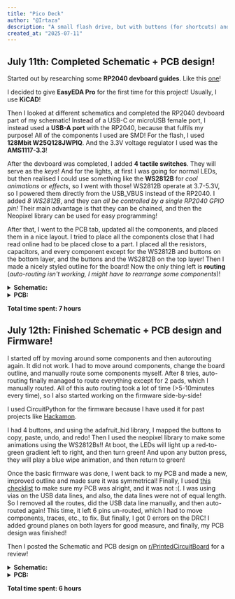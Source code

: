 ```yaml
---
title: "Pico Deck"
author: "@Irtaza"
description: "A small flash drive, but with buttons (for shortcuts) and LEDs instead of storage!! With a custom RP2040 devboard!"
created_at: "2025-07-11"
---
```


## July 11th: Completed Schematic + PCB design!

Started out by researching some **RP2040 devboard guides**. Like this [one](https://www.circuitstate.com/projects/mitayi-pico-rp2040-r0-5-open-source-microcontroller-development-board-schematic-pcb-and-assembly/)!

I decided to give **EasyEDA Pro** for the first time for this project! Usually, I use **KiCAD**!

Then I looked at different schematics and completed the RP2040 devboard part of my schematic! Instead of a USB-C or microUSB female port, I instead used a **USB-A port** with the RP2040, because that fulfils my purpose! All of the components I used are SMD! For the flash, I used **128Mbit W25Q128JWPIQ**. And the 3.3V voltage regulator I used was the **AMS1117-3.3**! 

After the devboard was completed, I added **4 tactile switches**. They will serve as the _keys_! And for the lights, at first I was going for normal LEDs, but then realised I could use something like the **WS2812B** for _cool animations_ or _effects_, so I went with those! WS2812B operate at 3.7-5.3V, so I powered them directly from the USB_VBUS instead of the RP2040. I added _8 WS2812B_, and they can _all be controlled by a single RP2040 GPIO pin!_ Their main advantage is that they can be chained, and then the Neopixel library can be used for easy programming!

After that, I went to the PCB tab, updated all the components, and placed them in a nice layout. I tried to place all the components close that I had read online had to be placed close to a part. I placed all the resistors, capacitors, and every component except for the WS2812B and buttons on the bottom layer, and the buttons and the WS2812B on the top layer! Then I made a nicely styled outline for the board! Now the only thing left is **routing** (_auto-routing isn't working, I might have to rearrange some components_)!
<details>
<summary>
<b>Schematic:</b>
</summary>
<p>
<img width="1270" height="845" alt="SCH_PicoDeck" src="https://github.com/user-attachments/assets/0c2830c6-63a5-40bb-8342-2a6d0d806cb0" />
</p>
</details>

<details>
<summary>
<b>PCB:</b>
</summary>
<p>
<img width="577" height="261" alt="PicoDeck_PCB_Top_Layer" src="https://github.com/user-attachments/assets/6bec8981-3f14-45aa-afb7-95b1a9682bc0" align="center" /><img width="577" height="265" alt="PicoDeck_PCB_Bottom_Layer" src="https://github.com/user-attachments/assets/ff957ce5-2337-4ae7-b291-a8ef9c178cd4" align="center"/>
</p>
</details>

**Total time spent: 7 hours**

## July 12th: Finished Schematic + PCB design and Firmware!

I started off by moving around some components and then autorouting again. It did not work. I had to move around components, change the board outline, and manually route some components myself. After 8 tries, auto-routing finally managed to route everything except for 2 pads, which I manually routed. All of this auto routing took a lot of time (>5-10minutes every time), so I also started working on the firmware side-by-side!

I used CircuitPython for the firmware because I have used it for past projects like [Hackamon](https://github.com/Irtaza2009/Hackamon).

I had 4 buttons, and using the adafruit_hid library, I mapped the buttons to copy, paste, undo, and redo! Then I used the neopixel library to make some animations using the WS2812Bs!! At boot, the LEDs will light up a red-to-green gradient left to right, and then turn green! And upon any button press, they will play a blue wipe animation, and then return to green!

Once the basic firmware was done, I went back to my PCB and made a new, improved outline and made sure it was symmetrical! Finally, I used [this checklist](https://libsharedobject.so/howsmypcb.html) to make sure my PCB was alright, and it was not :(. I was using vias on the USB data lines, and also, the data lines were not of equal length. So I removed all the routes, did the USB data line manually, and then auto-routed again! This time, it left 6 pins un-routed, which I had to move components, traces, etc., to fix. But finally, I got 0 errors on the DRC! I added ground planes on both layers for good measure, and finally, my PCB design was finished! 

Then I posted the Schematic and PCB design on [r/PrintedCircuitBoard](https://www.reddit.com/r/PrintedCircuitBoard/) for a review!

<details>
<summary>
<b>Schematic:</b>
</summary>
<p>
<img width="1270" height="845" alt="SCH_PicoDeck_1_1-P1_2025-07-13 (2)" src="https://github.com/user-attachments/assets/c82fc493-f542-48d3-96d9-278cfa199211" />
</p>
</details>

<details>
<summary>
<b>PCB:</b>
</summary>
<p>
<img width="714" height="335" alt="PCB Top Layer" src="https://github.com/user-attachments/assets/773044ff-69c9-4aab-93c3-642981f49cec" align="center"/>
<img width="714" height="335" alt="PCB Bottom Layer" src="https://github.com/user-attachments/assets/c9127008-7c07-4917-80c3-e31240565601" align="center"/>
</p>
</details>

**Total time spent: 6 hours**


